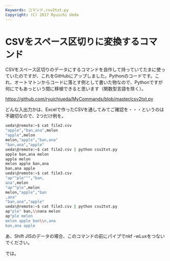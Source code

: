 ```yaml
---
Keywords: コマンド,csv2txt.py
Copyright: (C) 2017 Ryuichi Ueda
---
```


# CSVをスペース区切りに変換するコマンド
CSVをスペース区切りのデータにするコマンドを自作して持っていてたまに使っていたのですが、これをGitHubにアップしました。Pythonのコードです。これ、オートマトンからコードに落とす例として書いた物なので、Pythonですが何にでもあっという間に移植できると思います（関数型言語を除く）。

<!--more-->

<a href="https://github.com/ryuichiueda/MyCommands/blob/master/csv2txt.py" target="_blank">https://github.com/ryuichiueda/MyCommands/blob/master/csv2txt.py</a>

どんな入出力かは、Excelで作ったCSVを通してみてご確認を・・・というのは不親切なので、2つだけ例を。

```bash
ueda\@remote:~$ cat file2.csv 
"apple","ban,ana",melon
"apple",melon
melon,"apple","ban,ana"
"ban,ana","apple"
ueda\@remote:~$ cat file2.csv | python csv2txt.py 
apple ban,ana melon
apple melon
melon apple ban,ana
ban,ana apple
ueda\@remote:~$ cat file3.csv 
"ap""ple""","ban,
ana",melon
"ap""ple",melon
melon,"apple","ban
,ana"
"ban,ana","apple"
ueda\@remote:~$ cat file3.csv | python csv2txt.py 
ap"ple" ban,\\nana melon
ap"ple melon
melon apple ban\\n,ana
ban,ana apple
```

あ、Shift JISのデータの場合、このコマンドの前にパイプでnkf -wLuxをつないでください。


では。
